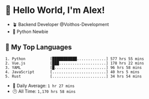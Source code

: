 # 👋 Hello World, I'm Alex!

- 🪴 Backend Developer @Voithos-Development
- 🐍 Python Newbie

## 💚 My Top Languages
```
1. Python           [███████████.............] 577 hrs 55 mins
2. Vue.js           [███.....................] 178 hrs 22 mins
3. YAML             [█.......................] 96 hrs 58 mins
4. JavaScript       [........................] 40 hrs 5 mins
5. Rust             [........................] 34 hrs 54 mins
```
- 💪 Daily Average: `1 hr 27 mins`
- 🕑 All Time: `1,170 hrs 58 mins`